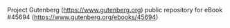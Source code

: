 Project Gutenberg (https://www.gutenberg.org) public repository for eBook #45694 (https://www.gutenberg.org/ebooks/45694)
